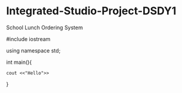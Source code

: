 # Integrated-Studio-Project-DSDY1
School Lunch Ordering System


#include iostream

using namespace std;

int main(){

    cout <<"Hello">>
}

